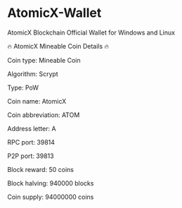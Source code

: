 # AtomicX-Wallet
AtomicX Blockchain Official Wallet for Windows and Linux 

🔥 AtomicX Mineable Coin Details 🔥

Coin type: Mineable Coin

Algorithm: Scrypt

Type:	PoW

Coin name:	AtomicX

Coin abbreviation:	ATOM

Address letter:	A

RPC port:	39814

P2P port:	39813

Block reward:	50 coins

Block halving:	940000 blocks

Coin supply:	94000000 coins
